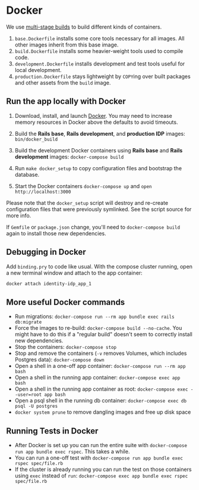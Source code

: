 # Docker

We use [multi-stage builds](https://docs.docker.com/develop/develop-images/multistage-build/#use-multi-stage-builds) to build different kinds of containers.

1. `base.Dockerfile` installs some core tools necessary for all images. All other images inherit from this base image.
2. `build.Dockerfile` installs some heavier-weight tools used to compile code.
3. `development.Dockerfile` installs development and test tools useful for local development.
4. `production.Dockerfile` stays lightweight by `COPY`ing over built packages and other assets from the `build` image.

## Run the app locally with Docker

1. Download, install, and launch [Docker](https://www.docker.com/products/docker-desktop). You may need to increase memory resources in Docker above the defaults to avoid timeouts.

1. Build the __Rails base__, __Rails development__, and __production IDP__ images: `bin/docker_build`

1. Build the development Docker containers using __Rails base__ and __Rails development__ images: `docker-compose build`

1. Run `make docker_setup` to copy configuration files and bootstrap the database.

1. Start the Docker containers `docker-compose up` and `open http://localhost:3000`

Please note that the `docker_setup` script will destroy and re-create configuration files that were previously symlinked.  See the script source for more info.

If `Gemfile` or `package.json` change, you'll need to `docker-compose build` again to install those new dependencies.

## Debugging in Docker

Add `binding.pry` to code like usual.
With the compose cluster running, open a new terminal window and attach to the app container:

```sh
docker attach identity-idp_app_1
```

## More useful Docker commands

* Run migrations: `docker-compose run --rm app bundle exec rails db:migrate`
* Force the images to re-build: `docker-compose build --no-cache`. You might have to do this if a "regular build" doesn't seem to correctly install new dependencies.
* Stop the containers: `docker-compose stop`
* Stop and remove the containers (`-v` removes Volumes, which includes Postgres data): `docker-compose down`
* Open a shell in a one-off app container: `docker-compose run --rm app bash`
* Open a shell in the running app container: `docker-compose exec app bash`
* Open a shell in the running app container as root: `docker-compose exec --user=root app bash`
* Open a psql shell in the running db container: `docker-compose exec db psql -U postgres`
* `docker system prune` to remove dangling images and free up disk space

## Running Tests in Docker

* After Docker is set up you can run the entire suite with `docker-compose run app bundle exec rspec`. This takes a while.
* You can run a one-off test with `docker-compose run app bundle exec rspec spec/file.rb`
* If the cluster is already running you can run the test on those containers using `exec` instead of `run`: `docker-compose exec app bundle exec rspec spec/file.rb`
